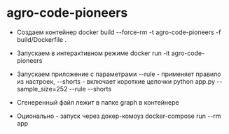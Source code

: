 # agro-code-pioneers

- Создаем контейнер
docker build --force-rm -t agro-code-pioneers -f build/Dockerfile .

- Запускаем в интерактивном режиме
docker run -it agro-code-pioneers

- Запускаем приложение с параметрами --rule - применяет правило из настроек, --shorts - включает короткие цепочки
python app.py --sample_size=252 --rule --shorts

- Сгенеренный файл лежит в папке graph в контейнере

- Оционально - запуск через докер-комоуз
docker-compose run --rm app
